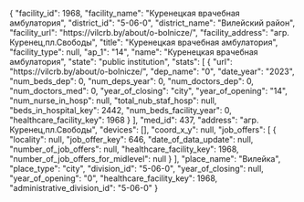{
    "facility_id": 1968,
    "facility_name": "Куренецкая врачебная амбулатория",
    "district_id": "5-06-0",
    "district_name": "Вилейский район",
    "facility_url": "https:\/\/vilcrb.by\/about\/o-bolnicze\/",
    "facility_address": "агр. Куренец,пл.Свободы",
    "title": "Куренецкая врачебная амбулатория",
    "facility_type": null,
    "ap_1": "14",
    "name": "Куренецкая врачебная амбулатория",
    "state": "public institution",
    "stats": [
        {
            "url": "https:\/\/vilcrb.by\/about\/o-bolnicze\/",
            "dep_name": "0",
            "date_year": "2023",
            "num_beds_dep": 0,
            "num_deps_year": 0,
            "num_doctors_dep": 0,
            "num_doctors_med": 0,
            "year_of_closing": "city",
            "year_of_opening": "14",
            "num_nurse_in_hosp": null,
            "total_nub_staf_hosp": null,
            "beds_in_hospital_key": 2442,
            "num_beds_facility_year": 0,
            "healthcare_facility_key": 1968
        }
    ],
    "med_id": 437,
    "address": "агр. Куренец,пл.Свободы",
    "devices": [],
    "coord_x_y": null,
    "job_offers": [
        {
            "locality": null,
            "job_offer_key": 646,
            "date_of_data_update": null,
            "number_of_job_offers": null,
            "healthcare_facility_key": 1968,
            "number_of_job_offers_for_midlevel": null
        }
    ],
    "place_name": "Вилейка",
    "place_type": "city",
    "division_id": "5-06-0",
    "year_of_closing": null,
    "year_of_opening": "0",
    "healthcare_facility_key": 1968,
    "administrative_division_id": "5-06-0"
}